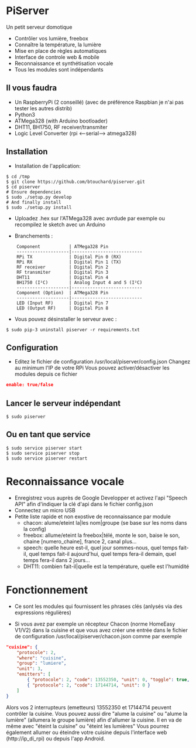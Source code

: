 PiServer
========

Un petit serveur domotique
* Contrôler vos lumière, freebox
* Connaître la température, la lumière
* Mise en place de règles automatiques
* Interface de controle web & mobile
* Reconnaissance et synthétisation vocale
* Tous les modules sont indépendants

Il vous faudra
--------------

* Un RaspberryPi (2 conseillé) (avec de préférence Raspbian je n'ai pas tester les autres distrib)
* Python3
* ATMega328 (with Arduino bootloader)
* DHT11, BH1750, RF receiver/transmiter
* Logic Level Converter (rpi <--serial--> atmega328)

Installation
------------

* Installation de l'application:

```
$ cd /tmp
$ git clone https://github.com/btouchard/piserver.git
$ cd piserver
# Ensure dependencies
$ sudo ./setup.py develop 
# And finally install
$ sudo ./setup.py install
```

* Uploadez .hex sur l'ATMega328 avec avrdude par exemple ou recompilez le sketch avec un Arduino

* Branchements :

```
	Component			| ATMega328 Pin
	--------------------|---------------------------
	RPi TX 				| Digital Pin 0 (RX)
	RPi RX 				| Digital Pin 1 (TX)
	RF receiver			| Digital Pin 2
	RF transmiter		| Digital Pin 3
	DHT11				| Digital Pin 4
	BH1750 (I²C)		| Analog Input 4 and 5 (I²C)
	--------------------|---------------------------
	Component (Option)	| ATMega328 Pin
	--------------------|---------------------------
	LED (Input RF)		| Digital Pin 7
	LED (Output RF)		| Digital Pin 8
```

* Vous pouvez désinstaller le serveur avec :

```
$ sudo pip-3 uninstall piserver -r requirements.txt
```

Configuration
-------------

* Editez le fichier de configuration /usr/local/piserver/config.json
Changez au minimum l'IP de votre RPi
Vous pouvez activer/désactiver les modules depuis ce fichier
```json
enable: true/false
```

Lancer le serveur indépendant
-----------------------------

```
$ sudo piserver
```

Ou en tant que service
----------------------

```
$ sudo service piserver start
$ sudo service piserver stop
$ sudo service piserver restart
```

Reconnaissance vocale
=====================

* Enregistrez vous auprès de Google Developper et activez l'api "Speech API" afin d'indiquer la clé d'api dans le fichier config.json
* Connectez un micro USB 
* Petite liste rapide et non exostive de reconnaissance par module
	- chacon: alume/eteint la|les nom|groupe (se base sur les noms dans la config)
	- freebox: allume/eteint la freebox|télé, monte le son, baise le son, chaine [numero_chaine], france 2, canal plus...
	- speech: quelle heure est-il, quel jour sommes-nous, quel temps fait-il, quel temps fait-il aujourd'hui, quel temps fera-il demain, quel temps fera-il dans 2 jours...
	- DHT11: combien fait-il|quelle est la température, quelle est l\'humidité

Fonctionnement 
==============

* Ce sont les modules qui fournissent les phrases clés (anlysés via des expressions régulières)

* Si vous avez par exemple un récepteur Chacon (norme HomeEasy V1/V2) dans la cuisine et que vous avez créer une entrée dans le fichier de configuration /usr/local/piserver/chacon.json comme par exemple 

```json
"cuisine": {
	"protocole": 2,
	"where": "cuisine",
	"group": "lumiere",
	"unit": 3,
	"emitters": [
		{ "protocole": 2, "code": 13552350, "unit": 0, "toggle": true, "repeat": 5 },
		{ "protocole": 2, "code": 17144714, "unit": 0 }
	]
}
```

Alors vos 2 interrupteurs (emetteurs) 13552350 et 17144714 peuvent contrôler la cuisine.
Vous pouvez aussi dire "alume la cuisine" ou "alume la lumière" (allumera le groupe lumière) afin d'allumer la cuisine.
Il en va de même avec "éteint la cuisine" ou "éteint les lumières"
Vous pourrez également allumer ou éteindre votre cuisine depuis l'interface web (http://ip_di_rpi) ou depuis l'app Android.
